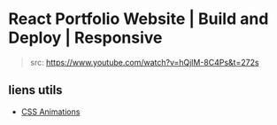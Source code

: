 # React Portfolio Website | Build and Deploy | Responsive 

> src: https://www.youtube.com/watch?v=hQjlM-8C4Ps&t=272s







## liens utils

* [CSS Animations](https://www.w3schools.com/css/css3_animations.asp)